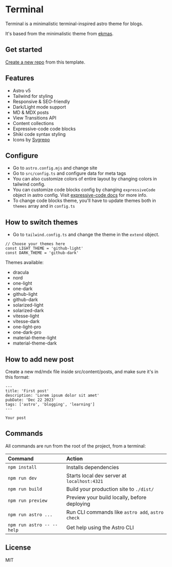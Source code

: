 # Terminal

Terminal is a minimalistic terminal-inspired astro theme for blogs.

It's based from the minimalistic theme from [ekmas](https://github.com/ekmas).

## Get started

[Create a new repo](https://github.com/dhadjhenni/terminal-astro-blog/generate) from this template.

## Features

- Astro v5
- Tailwind for styling
- Responsive & SEO-friendly
- Dark/Light mode support
- MD & MDX posts
- View Transitions API
- Content collections
- Expressive-code code blocks
- Shiki code syntax styling
- Icons by [Svgrepo](https://www.svgrepo.com/)

## Configure

- Go to `astro.config.mjs` and change site
- Go to `src/config.ts` and configure data for meta tags
- You can also customize colors of entire layout by changing colors in tailwind config.
- You can customize code blocks config by changing `expressiveCode` object in astro config. Visit [expressive-code docs](https://expressive-code.com/reference/configuration) for more info.
- To change code blocks theme, you'll have to update themes both in `themes` array and in `config.ts`

## How to switch themes

- Go to `tailwind.config.ts` and change the theme in the `extend` object.

```
// Choose your themes here
const LIGHT_THEME = 'github-light'
const DARK_THEME = 'github-dark'
```

Themes available:
- dracula
- nord
- one-light
- one-dark
- github-light
- github-dark
- solarized-light
- solarized-dark
- vitesse-light
- vitesse-dark
- one-light-pro
- one-dark-pro
- material-theme-light
- material-theme-dark

## How to add new post

Create a new md/mdx file inside src/content/posts, and make sure it's in this format:

```
---
title: 'First post'
description: 'Lorem ipsum dolor sit amet'
pubDate: 'Dec 22 2023'
tags: ['astro', 'blogging', 'learning']
---

Your post
```

## Commands

All commands are run from the root of the project, from a terminal:

| Command                   | Action                                           |
| :------------------------ | :----------------------------------------------- |
| `npm install`             | Installs dependencies                            |
| `npm run dev`             | Starts local dev server at `localhost:4321`      |
| `npm run build`           | Build your production site to `./dist/`          |
| `npm run preview`         | Preview your build locally, before deploying     |
| `npm run astro ...`       | Run CLI commands like `astro add`, `astro check` |
| `npm run astro -- --help` | Get help using the Astro CLI                     |

## License

MIT
